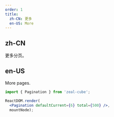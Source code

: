 ```yaml
---
order: 1
title:
  zh-CN: 更多
  en-US: More
---
```


## zh-CN

更多分页。

## en-US

More pages.

````jsx
import { Pagination } from 'zeal-cube';

ReactDOM.render(
  <Pagination defaultCurrent={6} total={500} />,
  mountNode);
````
